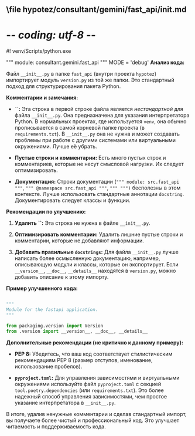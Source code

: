 ## \file hypotez/consultant/gemini/fast_api/__init__.md
# -*- coding: utf-8 -*-
#! venv/Scripts/python.exe

""" module: consultant.gemini.fast_api """
MODE = 'debug'
**Анализ кода:**

Файл `__init__.py` в папке `fast_api`  (внутри проекта `hypotez`) импортирует модуль `version.py` из той же папки.  Это стандартный подход для структурирования пакета Python.

**Комментарии и замечания:**

* **``:** Эта строка в первой строке файла  является *нестандартной* для файла `__init__.py`. Она предназначена для указания интерпретатора Python.  В нормальных проектах, где используется `venv`,  она обычно прописывается в самой корневой папке проекта (в `requirements.txt`).  В `__init__.py` она не нужна и может создавать проблемы при работе с другими системами или виртуальными окружениями.  Лучше её убрать.

* **Пустые строки и комментарии:** Есть много пустых строк и комментариев, которые не несут смысловой нагрузки. Их следует оптимизировать.

* **Документация:** Строки документации (`""" module: src.fast_api """`, `""" @namespace src.fast_api """`, `""" """)` бесполезны в этом контексте. Лучше использовать стандартные аннотации `docstring`.  Документировать следует классы и функции.

**Рекомендации по улучшению:**

1. **Удалить ``:** Эта строка не нужна в файле `__init__.py`.

2. **Оптимизировать комментарии:** Удалить лишние пустые строки и комментарии, которые не добавляют информации.

3. **Добавить правильные `docstrings`:**  Для файла `__init__.py` лучше написать более осмысленную документацию,  например, описывающую модули и классы, которые он экспортирует.  Если `__version__`, `__doc__`, `__details__` находятся в `version.py`, можно добавить описание к этому импорту.

**Пример улучшенного кода:**

```python

"""
Module for the fastapi application.
"""

from packaging.version import Version
from .version import __version__, __doc__, __details__
```

**Дополнительные рекомендации (не критично к данному примеру):**

* **PEP 8:** Убедитесь, что ваш код соответствует стилистическим рекомендациям PEP 8 (размер отступов, именование, использование пробелов).

* **`pyproject.toml`:** Для управления зависимостями и виртуальными окружениями используйте файл `pyproject.toml` с секцией `tool.poetry.dependencies` (или `requirements.txt`). Это более надежный способ управления зависимостями, чем простое указание интерпретатора в `__init__.py`.


В итоге, удалив ненужные комментарии и сделав стандартный импорт, вы получаете более чистый и профессиональный код.  Это улучшает читаемость и поддерживаемость кода.
